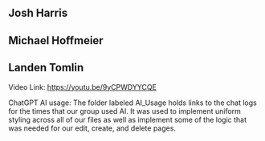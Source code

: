 ## Josh Harris
## Michael Hoffmeier
## Landen Tomlin

Video Link: https://youtu.be/9yCPWDYYCQE

ChatGPT AI usage: The folder labeled AI_Usage holds links to the chat logs for the times that our group used AI. It was used to implement uniform styling across all of our files as well as implement some of the logic that was needed for our edit, create, and delete pages.
